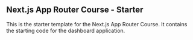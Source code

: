 ## Next.js App Router Course - Starter

This is the starter template for the Next.js App Router Course. It contains the starting code for the dashboard application.


